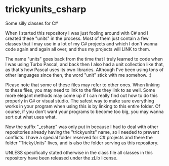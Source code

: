 # trickyunits_csharp

Some silly classes for C#

When I started this repository I was just fooling around with C# and I created these "units" in the process. Most of them just contain a few classes that I may use in a lot of my C# projects and which I don't wanna code again and again all over, and thus my projects will LINK to them. 

The name "units" goes back from the time that I truly learned to code when I was using Turbo Pascal, and back then I also had a unit collection like that, as that's how Pascal uses its own libraries. Although I've been using tons of other languages since then, the word "unit" stick with me somehow. ;)

Please note that some of these files may refer to other ones. When linking to these files, you may need to link to the files they link to as well. Some more elegant methods may come up if I can really find out how to do this properly in C# or visual studio. The safest way to make sure everything works in your program when using this is by linking to this entire folder. Of course, if you don't want your programs to become too big, you may wanna sort out what uses what.

Now the suffix "\_csharp" was only put in because I had to deal with other repositories already having the "trickyunits" name, so I needed to prevent conflicts. I have a special folder reserved for C# projects and there the folder "TrickyUnits" lives, and is also the folder serving as this repository.

UNLESS specifically stated otherwise in the class file all classes in this repository have been released under the zLib license.

